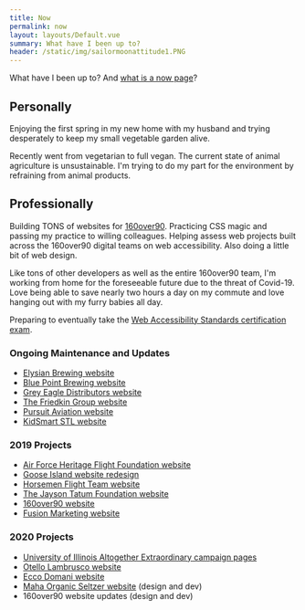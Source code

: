 ```yaml
---
title: Now
permalink: now
layout: layouts/Default.vue
summary: What have I been up to?
header: /static/img/sailormoonattitude1.PNG
---
```

What have I been up to? And [what is a now page](https://nownownow.com/about)?

## Personally

Enjoying the first spring in my new home with my husband and trying desperately to keep my small vegetable garden alive.

Recently went from vegetarian to full vegan. The current state of animal agriculture is unsustainable. I'm trying to do my part for the environment by refraining from animal products.

## Professionally

Building TONS of websites for [160over90](https://160over90.com). Practicing CSS magic and passing my practice to willing colleagues. Helping assess web projects built across the 160over90 digital teams on web accessibility. Also doing a little bit of web design.

Like tons of other developers as well as the entire 160over90 team, I'm working from home for the foreseeable future due to the threat of Covid-19. Love being able to save nearly two hours a day on my commute and love hanging out with my furry babies all day.

Preparing to eventually take the [Web Accessibility Standards certification exam](https://www.accessibilityassociation.org/wascertification).

### Ongoing Maintenance and Updates

* [Elysian Brewing website](https://www.elysianbrewing.com)
* [Blue Point Brewing website](https://www.bluepointbrewing.com)
* [Grey Eagle Distributors website](https://greyeagle.com)
* [The Friedkin Group website](https://friedkin.com)
* [Pursuit Aviation website](https://pursuitaviation.com)
* [KidSmart STL website](https://kidsmartstl.org)

### 2019 Projects

* [Air Force Heritage Flight Foundation website](https://www.airforceheritageflight.org/)
* [Goose Island website redesign](https://www.gooseisland.com)
* [Horsemen Flight Team website](http://horsemenflight.com/)
* [The Jayson Tatum Foundation website](https://www.thejaysontatumfoundation.org/)
* [160over90 website](https://160over90.com)
* [Fusion Marketing website](https://www.thisisfusion.com/)

### 2020 Projects

* [University of Illinois Altogether Extraordinary campaign pages](https://www.uillinois.edu/extraordinary)
* [Otello Lambrusco website](https://www.otellolambrusco.com/)
* [Ecco Domani website](http://eccodomani.com)
* [Maha Organic Seltzer website](https://www.drinkmaha.com) (design and dev)
* 160over90 website updates (design and dev)